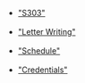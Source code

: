 <ul>
  
  <li><a href="S303-Oct 27 2024.pdf">"S303"</a></li><br>

  <li><a href="LaVeria Bates.docx" target="_blank">"Letter Writing"</a></li><br>

  <li><a href="2024-Schedule.txt">"Schedule"</a></li><br>

  <li><a href="credentials.txt">"Credentials"</a></li><br>

</ul>  

<!-- <p>Open a PDF file<a href="S303-Oct 27 2024.pdf">example</a> </p> -->
